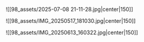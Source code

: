 ![[98_assets/2025-07-08 21-11-28.jpg|center|150]]

![[98_assets/IMG_20250517_181030.jpg|center|150]]

![[98_assets/IMG_20250613_160322.jpg|center|150]]